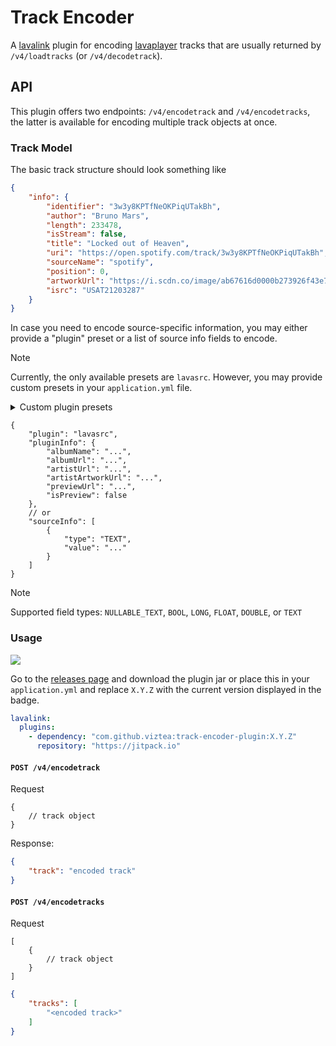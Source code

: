 # Track Encoder

A [lavalink](https://github.com/lavalink-devs/lavalink) plugin for
encoding [lavaplayer](https://github.com/lavalink-devs/lavaplayer) tracks that are usually returned by
`/v4/loadtracks` (or `/v4/decodetrack`).

## API

This plugin offers two endpoints: `/v4/encodetrack` and `/v4/encodetracks`, the latter is available for encoding
multiple track objects at once.

### Track Model

The basic track structure should look something like

```json
{
    "info": {
        "identifier": "3w3y8KPTfNeOKPiqUTakBh",
        "author": "Bruno Mars",
        "length": 233478,
        "isStream": false,
        "title": "Locked out of Heaven",
        "uri": "https://open.spotify.com/track/3w3y8KPTfNeOKPiqUTakBh",
        "sourceName": "spotify",
        "position": 0,
        "artworkUrl": "https://i.scdn.co/image/ab67616d0000b273926f43e7cce571e62720fd46",
        "isrc": "USAT21203287"
    }
}
```

In case you need to encode source-specific information, you may either provide a "plugin" preset or a list of source
info fields to encode.

> [!NOTE]
> Currently, the only available presets are `lavasrc`.
> However, you may provide custom presets in your `application.yml` file.

<details>
<summary>Custom plugin presets</summary>

config in your `application.yml`

```yaml
plugins:
  trackEncoder:
    presets:
      - name: http
        fields:
          - name: probeInfo
            type: TEXT
```

request body for `/encodetrack(s)`

```json
{
    "plugin": "http",
    "pluginInfo": {
        "probeInfo": "mp3"
    }
}
```

</details>

```json5
{
    "plugin": "lavasrc",
    "pluginInfo": {
        "albumName": "...",
        "albumUrl": "...",
        "artistUrl": "...",
        "artistArtworkUrl": "...",
        "previewUrl": "...",
        "isPreview": false
    },
    // or
    "sourceInfo": [
        {
            "type": "TEXT",
            "value": "..."
        }
    ]
}
```

> [!NOTE]
> Supported field types: `NULLABLE_TEXT`, `BOOL`, `LONG`, `FLOAT`, `DOUBLE`, or `TEXT`

### Usage

[![](https://jitpack.io/v/viztea/track-encoder-plugin.svg)](https://jitpack.io/#viztea/track-encoder-plugin)

Go to the [releases page](/releases) and download the plugin jar or place this in your `application.yml` and replace
`X.Y.Z` with the current version displayed in the badge.

```yaml
lavalink:
  plugins:
    - dependency: "com.github.viztea:track-encoder-plugin:X.Y.Z"
      repository: "https://jitpack.io"
```

#### `POST /v4/encodetrack`

Request

```json5
{
    // track object
}
```

Response:

```json
{
    "track": "encoded track"
}
```

#### `POST /v4/encodetracks`

Request

```json5
[
    {
        // track object
    }
]
```

```json
{
    "tracks": [
        "<encoded track>"
    ]
}
```
